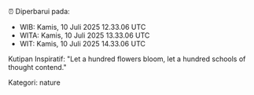 ⏰ Diperbarui pada:
- WIB: Kamis, 10 Juli 2025 12.33.06 UTC
- WITA: Kamis, 10 Juli 2025 13.33.06 UTC
- WIT: Kamis, 10 Juli 2025 14.33.06 UTC

Kutipan Inspiratif:
"Let a hundred flowers bloom, let a hundred schools of thought contend."


Kategori: nature

